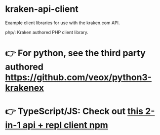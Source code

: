 kraken-api-client
=================

Example client libraries for use with the kraken.com API.

 php/:
  Kraken authored PHP client library.

# 👉 For python, see the third party authored https://github.com/veox/python3-krakenex

# 👉 TypeScript/JS: Check out [this 2-in-1 api + repl client npm](https://github.com/yeikiu/ts-kraken)
